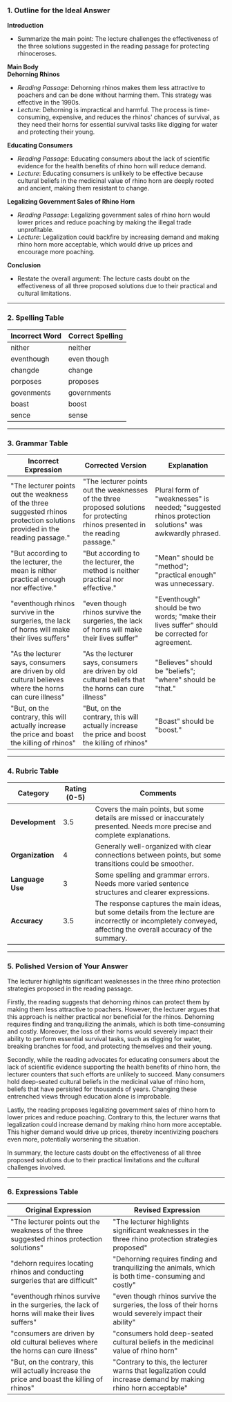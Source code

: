 ### 1. Outline for the Ideal Answer

**Introduction**  
- Summarize the main point: The lecture challenges the effectiveness of the three solutions suggested in the reading passage for protecting rhinoceroses.

**Main Body**  
**Dehorning Rhinos**  
- *Reading Passage*: Dehorning rhinos makes them less attractive to poachers and can be done without harming them. This strategy was effective in the 1990s.  
- *Lecture*: Dehorning is impractical and harmful. The process is time-consuming, expensive, and reduces the rhinos' chances of survival, as they need their horns for essential survival tasks like digging for water and protecting their young.

**Educating Consumers**  
- *Reading Passage*: Educating consumers about the lack of scientific evidence for the health benefits of rhino horn will reduce demand.  
- *Lecture*: Educating consumers is unlikely to be effective because cultural beliefs in the medicinal value of rhino horn are deeply rooted and ancient, making them resistant to change.

**Legalizing Government Sales of Rhino Horn**  
- *Reading Passage*: Legalizing government sales of rhino horn would lower prices and reduce poaching by making the illegal trade unprofitable.  
- *Lecture*: Legalization could backfire by increasing demand and making rhino horn more acceptable, which would drive up prices and encourage more poaching.

**Conclusion**  
- Restate the overall argument: The lecture casts doubt on the effectiveness of all three proposed solutions due to their practical and cultural limitations.

---

### 2. Spelling Table

| Incorrect Word | Correct Spelling |
|----------------|------------------|
| nither         | neither          |
| eventhough     | even though      |
| changde        | change           |
| porposes       | proposes         |
| govenments     | governments      |
| boast          | boost            |
| sence          | sense            |

---

### 3. Grammar Table

| Incorrect Expression                                            | Corrected Version                                           | Explanation                                                                                      |
|-----------------------------------------------------------------|-------------------------------------------------------------|--------------------------------------------------------------------------------------------------|
| "The lecturer points out the weakness of the three suggested rhinos protection solutions provided in the reading passage." | "The lecturer points out the weaknesses of the three proposed solutions for protecting rhinos presented in the reading passage." | Plural form of "weaknesses" is needed; "suggested rhinos protection solutions" was awkwardly phrased. |
| "But according to the lecturer, the mean is nither practical enough nor effective." | "But according to the lecturer, the method is neither practical nor effective." | "Mean" should be "method"; "practical enough" was unnecessary.                                   |
| "eventhough rhinos survive in the surgeries, the lack of horns will make their lives suffers" | "even though rhinos survive the surgeries, the lack of horns will make their lives suffer" | "Eventhough" should be two words; "make their lives suffer" should be corrected for agreement.      |
| "As the lecturer says, consumers are driven by old cultural believes where the horns can cure illness" | "As the lecturer says, consumers are driven by old cultural beliefs that the horns can cure illness" | "Believes" should be "beliefs"; "where" should be "that."                                          |
| "But, on the contrary, this will actually increase the price and boast the killing of rhinos" | "But, on the contrary, this will actually increase the price and boost the killing of rhinos" | "Boast" should be "boost."                                                                        |

---

### 4. Rubric Table

| Category            | Rating (0-5) | Comments                                                                                                                                                      |
|---------------------|--------------|----------------------------------------------------------------------------------------------------------------------------------------------------------------|
| **Development**     | 3.5          | Covers the main points, but some details are missed or inaccurately presented. Needs more precise and complete explanations.                                    |
| **Organization**    | 4            | Generally well-organized with clear connections between points, but some transitions could be smoother.                                                         |
| **Language Use**    | 3            | Some spelling and grammar errors. Needs more varied sentence structures and clearer expressions.                                                               |
| **Accuracy**        | 3.5          | The response captures the main ideas, but some details from the lecture are incorrectly or incompletely conveyed, affecting the overall accuracy of the summary. |

---

### 5. Polished Version of Your Answer

The lecturer highlights significant weaknesses in the three rhino protection strategies proposed in the reading passage.

Firstly, the reading suggests that dehorning rhinos can protect them by making them less attractive to poachers. However, the lecturer argues that this approach is neither practical nor beneficial for the rhinos. Dehorning requires finding and tranquilizing the animals, which is both time-consuming and costly. Moreover, the loss of their horns would severely impact their ability to perform essential survival tasks, such as digging for water, breaking branches for food, and protecting themselves and their young.

Secondly, while the reading advocates for educating consumers about the lack of scientific evidence supporting the health benefits of rhino horn, the lecturer counters that such efforts are unlikely to succeed. Many consumers hold deep-seated cultural beliefs in the medicinal value of rhino horn, beliefs that have persisted for thousands of years. Changing these entrenched views through education alone is improbable.

Lastly, the reading proposes legalizing government sales of rhino horn to lower prices and reduce poaching. Contrary to this, the lecturer warns that legalization could increase demand by making rhino horn more acceptable. This higher demand would drive up prices, thereby incentivizing poachers even more, potentially worsening the situation.

In summary, the lecture casts doubt on the effectiveness of all three proposed solutions due to their practical limitations and the cultural challenges involved.

---

### 6. Expressions Table

| Original Expression                                                                                             | Revised Expression                                                                                           |
|-----------------------------------------------------------------------------------------------------------------|--------------------------------------------------------------------------------------------------------------|
| "The lecturer points out the weakness of the three suggested rhinos protection solutions"                       | "The lecturer highlights significant weaknesses in the three rhino protection strategies proposed"            |
| "dehorn requires locating rhinos and conducting surgeries that are difficult"                                   | "Dehorning requires finding and tranquilizing the animals, which is both time-consuming and costly"           |
| "eventhough rhinos survive in the surgeries, the lack of horns will make their lives suffers"                   | "even though rhinos survive the surgeries, the loss of their horns would severely impact their ability"       |
| "consumers are driven by old cultural believes where the horns can cure illness"                                | "consumers hold deep-seated cultural beliefs in the medicinal value of rhino horn"                            |
| "But, on the contrary, this will actually increase the price and boast the killing of rhinos"                   | "Contrary to this, the lecturer warns that legalization could increase demand by making rhino horn acceptable" |